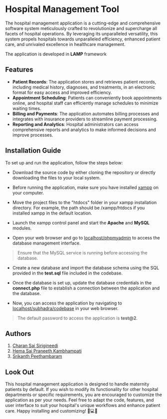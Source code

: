 # Hospital Management Tool

The hospital management application is a cutting-edge and comprehensive software system meticulously crafted to revolutionize and supercharge all facets of hospital operations. By leveraging its unparalleled versatility, this system propels hospitals towards unparalleled efficiency, enhanced patient care, and unrivaled excellence in healthcare management.

The application is developed in **LAMP** framework
## Features

- **Patient Records**: The application stores and retrieves patient records, including medical history, diagnoses, and treatments, in an electronic format for easy access and improved efficiency.
- **Appointment Scheduling**: Patients can conveniently book appointments online, and hospital staff can efficiently manage schedules to minimize waiting times.
- **Billing and Payments**: The application automates billing processes and integrates with insurance providers to streamline payment processing.
- **Reporting and Analytics**: Hospital administrators can access comprehensive reports and analytics to make informed decisions and improve processes.

## Installation Guide

To set up and run the application, follow the steps below:

- Download the source code by either cloning the repository or directly downloading the files to your local system.

- Before running the application, make sure you have installed [xampp](https://www.apachefriends.org/download.html) on your computer.

- Move the project files to the "htdocs" folder in your xampp installation directory. For example, the path should be /xampp/htdocs if you installed xampp in the default location.

- Launch the xampp control panel and start the **Apache** and **MySQL** modules.

- Open your web browser and go to [localhost/phpmyadmin](http://localhost/phpmyadmin) to access the database management interface.

> Ensure that the MySQL service is running before accessing the database.

- Create a new database and import the database schema using the SQL provided in the **test.sql** file included in the codebase.

- Once the database is set up, update the database credentials in the **connect.php** file to establish a connection between the application and the database.

- Now, you can access the application by navigating to [localhost/subhadra/codebase](http://localhost/subhadra/codebase) in your web browser.

> The default password to access the application is **test@2**.


## Authors

1. [Charan Sai Sirigineedi](https://www.github.com/charanmcr)
2. [Hema Sai Praneeth Kambhampati](https://www.github.com/praneethmcr)
3. [Srikanth Peethambaram](https://www.github.com/srikanthpeethambaram)


## Look Out

This hospital management application is designed to handle maternity patients by default. If you wish to modify its functionality for other hospital departments or specific requirements, you are encouraged to customize the application as per your needs. Feel free to adapt the code, features, and user interface to suit your hospital's unique workflows and enhance patient care. Happy installing and customizing! 🚀💻🏥
